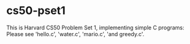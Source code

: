 # cs50-pset1


This is Harvard CS50 Problem Set 1, implementing simple C programs: Please see 'hello.c', 'water.c', 'mario.c', 'and greedy.c'.

